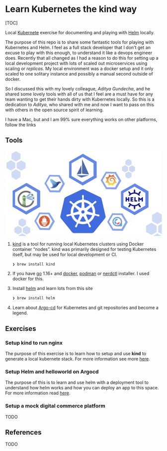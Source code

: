 # Learn Kubernetes the kind way	

[TOC]

Local [Kubernete](https://kubernetes.io/) exercise for documenting and playing with [Helm](https://helm.sh/) locally.

The purpose of this repo is to share some fantastic tools for playing with Kubernetes and Helm. I feel as a full stack developer that I don't get an excuse to play with this enough, to understand it like a devops engineer does. Recently that all changed as I had a reason to do this for setting up a local development project with lots  of scaled out microservices using scaling or *replicas*. My local environment was a docker setup and it only scaled to one solitary instance and possibly a manual second outside of docker. 

So I discussed this with my lovely colleague, *Aditya Gundecha*, and he shared some lovely tools with all of us that I feel are a must have for any team wanting to get their hands dirty with Kubernetes locally. So this is a dedication to *Aditya*, who shared with me and now I want to pass on this with others in the open source spirit of learning.

I have a Mac, but and I am 99% sure everything works on other platforms, follow the links

## Tools

![Kube tools](assets/kubetools.png)

1. [kind](https://sigs.k8s.io/kind) is a tool for running local Kubernetes clusters using Docker container “nodes”.
   kind was primarily designed for testing Kubernetes itself, but may be used for local development or CI.

   ```bash
   ❯ brew install kind
   ```

2. If you have [go](https://golang.org/) 1.16+ and [docker](https://www.docker.com/), [podman](https://podman.io/) or [nerdctl](https://github.com/containerd/nerdctl) installer. I used docker for this.

3. Install [helm](https://helm.sh/) and learn lots from this site

   ```bash
   ❯ brew install helm
   ```

4. Learn about [Argo-cd](https://argo-cd.readthedocs.io/en/stable/getting_started/) for Kubernetes and git repositories and become a legend.

## Exercises

### Setup kind to run nginx

The purpose of this exercise is to learn how to setup and use **kind** to generate a local kubernete stack. For more information see more [here](learn-kind.md).

### Setup Helm and helloworld on Argocd

The purpose of this is to learn and use helm with a deployment tool to understand how helm works and how you can deploy an app to this space. For more information read [here]().

### Setup a mock digital commerce platform

TODO

## References

TODO
